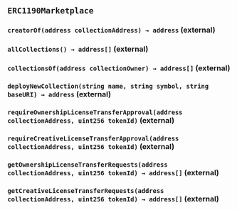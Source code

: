 ## `ERC1190Marketplace`






### `creatorOf(address collectionAddress) → address` (external)





### `allCollections() → address[]` (external)





### `collectionsOf(address collectionOwner) → address[]` (external)





### `deployNewCollection(string name, string symbol, string baseURI) → address` (external)





### `requireOwnershipLicenseTransferApproval(address collectionAddress, uint256 tokenId)` (external)





### `requireCreativeLicenseTransferApproval(address collectionAddress, uint256 tokenId)` (external)





### `getOwnershipLicenseTransferRequests(address collectionAddress, uint256 tokenId) → address[]` (external)





### `getCreativeLicenseTransferRequests(address collectionAddress, uint256 tokenId) → address[]` (external)








